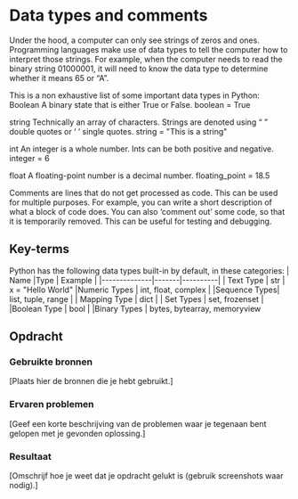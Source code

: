 # Data types and comments
Under the hood, a computer can only see strings of zeros and ones. Programming languages make use of data types to tell the computer how to interpret those strings.
For example, when the computer needs to read the binary string 01000001, it will need to know the data type to determine whether it means 65 or “A”.

This is a non exhaustive list of some important data types in Python:
Boolean
A binary state that is either True or False.
boolean = True

string
Technically an array of characters. Strings are denoted using “ ” double quotes or ‘ ’ single quotes.
string = "This is a string"

int
An integer is a whole number. Ints can be both positive and negative.
integer = 6

float
A floating-point number is a decimal number.
floating_point = 18.5


Comments are lines that do not get processed as code. This can be used for multiple purposes. For example, you can write a short description of what a block of code does. You can also ‘comment out’ some code, so that it is temporarily removed. This can be useful for testing and debugging.


## Key-terms
Python has the following data types built-in by default, in these categories:
| Name         |Type   | Example   |
|--------------|-------|----------|
| Text Type    | str   | x = "Hello World"
|Numeric Types | int, float, complex |
|Sequence Types| list, tuple, range |
| Mapping Type  | dict |
| Set Types     | set, frozenset |
|Boolean Type   | bool |
|Binary Types   | bytes, bytearray, memoryview

## Opdracht
### Gebruikte bronnen
[Plaats hier de bronnen die je hebt gebruikt.]

### Ervaren problemen
[Geef een korte beschrijving van de problemen waar je tegenaan bent gelopen met je gevonden oplossing.]

### Resultaat
[Omschrijf hoe je weet dat je opdracht gelukt is (gebruik screenshots waar nodig).]
